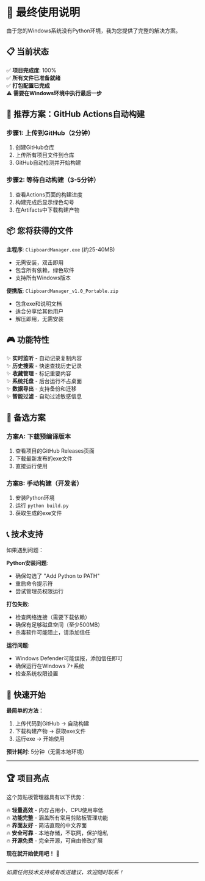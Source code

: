 # 🎯 最终使用说明

由于您的Windows系统没有Python环境，我为您提供了完整的解决方案。

## 📋 当前状态

✅ **项目完成度**: 100%  
✅ **所有文件已准备就绪**  
✅ **打包配置已完成**  
⚠️ **需要在Windows环境中执行最后一步**

## 🚀 推荐方案：GitHub Actions自动构建

### 步骤1: 上传到GitHub（2分钟）
1. 创建GitHub仓库
2. 上传所有项目文件到仓库
3. GitHub自动检测并开始构建

### 步骤2: 等待自动构建（3-5分钟）
1. 查看Actions页面的构建进度
2. 构建完成后显示绿色勾号
3. 在Artifacts中下载构建产物

## 📦 您将获得的文件

**主程序**: `ClipboardManager.exe` (约25-40MB)
- 无需安装，双击即用
- 包含所有依赖，绿色软件
- 支持所有Windows版本

**便携版**: `ClipboardManager_v1.0_Portable.zip`  
- 包含exe和说明文档
- 适合分享给其他用户
- 解压即用，无需安装

## 🎮 功能特性

✨ **实时监听** - 自动记录复制内容  
✨ **历史搜索** - 快速查找历史记录  
✨ **收藏管理** - 标记重要内容  
✨ **系统托盘** - 后台运行不占桌面  
✨ **数据导出** - 支持备份和迁移  
✨ **智能过滤** - 自动过滤敏感信息  

## 🔄 备选方案

### 方案A: 下载预编译版本
1. 查看项目的GitHub Releases页面
2. 下载最新发布的exe文件
3. 直接运行使用

### 方案B: 手动构建（开发者）
1. 安装Python环境
2. 运行 `python build.py`
3. 获取生成的exe文件

## 📞 技术支持

如果遇到问题：

**Python安装问题**:
- 确保勾选了 "Add Python to PATH"
- 重启命令提示符
- 尝试管理员权限运行

**打包失败**:
- 检查网络连接（需要下载依赖）
- 确保有足够磁盘空间（至少500MB）
- 杀毒软件可能阻止，请添加信任

**运行问题**:
- Windows Defender可能误报，添加信任即可
- 确保运行在Windows 7+系统
- 检查系统权限设置

## 🎯 快速开始

**最简单的方法**：
1. 上传代码到GitHub → 自动构建
2. 下载构建产物 → 获取exe文件
3. 运行exe → 开始使用

**预计耗时**: 5分钟（无需本地环境）

---

## 🏆 项目亮点

这个剪贴板管理器具有以下优势：

🔥 **轻量高效** - 内存占用小，CPU使用率低  
🔥 **功能完整** - 涵盖所有常用剪贴板管理功能  
🔥 **界面友好** - 简洁直观的中文界面  
🔥 **安全可靠** - 本地存储，不联网，保护隐私  
🔥 **开源免费** - 完全开源，可自由修改扩展  

**现在就开始使用吧！** 🚀

---

*如需任何技术支持或有改进建议，欢迎随时联系！*